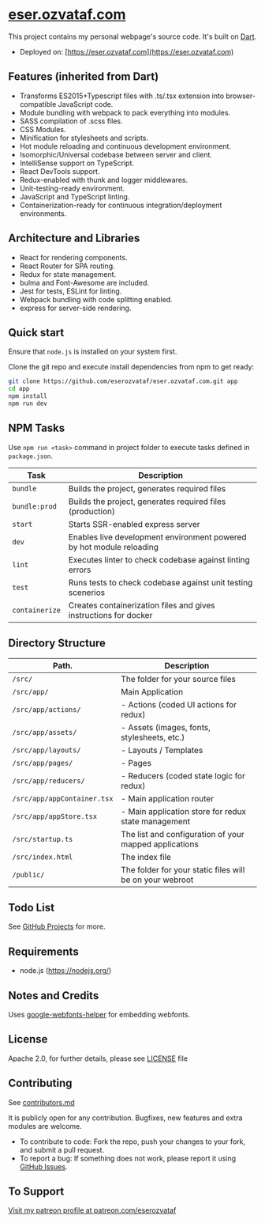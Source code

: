 # [eser.ozvataf.com](https://github.com/eserozvataf/eser.ozvataf.com)

This project contains my personal webpage's source code. It's built on
[Dart](https://github.com/eserozvataf/dart).

- Deployed on: [https://eser.ozvataf.com](https://eser.ozvataf.com)

## Features (inherited from Dart)

- Transforms ES2015+Typescript files with .ts/.tsx extension into
  browser-compatible JavaScript code.
- Module bundling with webpack to pack everything into modules.
- SASS compilation of .scss files.
- CSS Modules.
- Minification for stylesheets and scripts.
- Hot module reloading and continuous development environment.
- Isomorphic/Universal codebase between server and client.
- IntelliSense support on TypeScript.
- React DevTools support.
- Redux-enabled with thunk and logger middlewares.
- Unit-testing-ready environment.
- JavaScript and TypeScript linting.
- Containerization-ready for continuous integration/deployment environments.

## Architecture and Libraries

- React for rendering components.
- React Router for SPA routing.
- Redux for state management.
- bulma and Font-Awesome are included.
- Jest for tests, ESLint for linting.
- Webpack bundling with code splitting enabled.
- express for server-side rendering.

## Quick start

Ensure that `node.js` is installed on your system first.

Clone the git repo and execute install dependencies from npm to get ready:

```sh
git clone https://github.com/eserozvataf/eser.ozvataf.com.git app
cd app
npm install
npm run dev
```

## NPM Tasks

Use `npm run <task>` command in project folder to execute tasks defined in
`package.json`.

| Task           | Description                                                          |
| -------------- | -------------------------------------------------------------------- |
| `bundle`       | Builds the project, generates required files                         |
| `bundle:prod`  | Builds the project, generates required files (production)            |
| `start`        | Starts SSR-enabled express server                                    |
| `dev`          | Enables live development environment powered by hot module reloading |
| `lint`         | Executes linter to check codebase against linting errors             |
| `test`         | Runs tests to check codebase against unit testing scenerios          |
| `containerize` | Creates containerization files and gives instructions for docker     |

## Directory Structure

| Path.                       | Description                                              |
| --------------------------- | -------------------------------------------------------- |
| `/src/`                     | The folder for your source files                         |
| `/src/app/`                 | Main Application                                         |
| `/src/app/actions/`         | - Actions (coded UI actions for redux)                   |
| `/src/app/assets/`          | - Assets (images, fonts, stylesheets, etc.)              |
| `/src/app/layouts/`         | - Layouts / Templates                                    |
| `/src/app/pages/`           | - Pages                                                  |
| `/src/app/reducers/`        | - Reducers (coded state logic for redux)                 |
| `/src/app/appContainer.tsx` | - Main application router                                |
| `/src/app/appStore.tsx`     | - Main application store for redux state management      |
| `/src/startup.ts`           | The list and configuration of your mapped applications   |
| `/src/index.html`           | The index file                                           |
| `/public/`                  | The folder for your static files will be on your webroot |

## Todo List

See [GitHub Projects](https://github.com/eserozvataf/eser.ozvataf.com/projects)
for more.

## Requirements

- node.js (https://nodejs.org/)

## Notes and Credits

Uses [google-webfonts-helper](https://google-webfonts-helper.herokuapp.com/) for
embedding webfonts.

## License

Apache 2.0, for further details, please see [LICENSE](LICENSE) file

## Contributing

See [contributors.md](contributors.md)

It is publicly open for any contribution. Bugfixes, new features and extra
modules are welcome.

- To contribute to code: Fork the repo, push your changes to your fork, and
  submit a pull request.
- To report a bug: If something does not work, please report it using
  [GitHub Issues](https://github.com/eserozvataf/eser.ozvataf.com/issues).

## To Support

[Visit my patreon profile at patreon.com/eserozvataf](https://www.patreon.com/eserozvataf)
